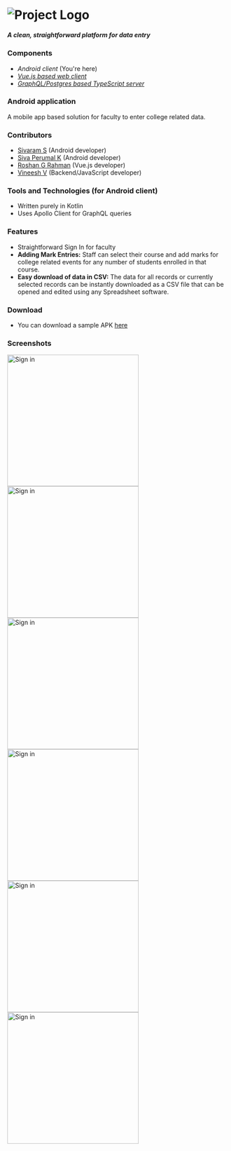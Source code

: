 
# ![Project Logo](https://github.com/ThalapathySiva/LeadershipBoard/raw/master/assets/logo.png)
##### _A clean, straightforward platform for data entry_
###
### Components
- *Android client* (You're here)
- [*Vue.js based web client*](https://github.com/roshanrahman/vue-leadership)
- [*GraphQL/Postgres based TypeScript server*](https://github.com/vineeshvk/Leadership-Board-Backend)
### Android application
A mobile app based solution for faculty to enter college related data.

### Contributors
- [Sivaram S](https://www.github.com/ThalapathySiva) (Android developer)
- [Siva Perumal K](https://www.github.com/sivaperumal644) (Android developer)
- [Roshan G Rahman](https://www.github.com/roshanrahman) (Vue.js developer)
- [Vineesh V](https://www.github.com/vineeshvk) (Backend/JavaScript developer)

### Tools and Technologies (for Android client)
- Written purely in Kotlin
- Uses Apollo Client for GraphQL queries

### Features
- Straightforward Sign In for faculty
- **Adding Mark Entries:** Staff can select their course and add marks for college related events for any number of students enrolled in that course.
- **Easy download of data in CSV:** The data for all records or currently selected records can be instantly downloaded as a CSV file that can be opened and edited using any Spreadsheet software.

### Download
- You can download a sample APK [here](https://drive.google.com/open?id=161uw2XTEcpq-U7fF33_ke8jkZjbL4UaP)

### Screenshots
<img src="https://github.com/ThalapathySiva/LeadershipBoard/raw/master/assets/sign.png" alt="Sign in" width="300">
<img src="https://github.com/ThalapathySiva/LeadershipBoard/raw/master/assets/dashboard.png" alt="Sign in" width="300">
<img src="https://github.com/ThalapathySiva/LeadershipBoard/raw/master/assets/new.png" alt="Sign in" width="300">
<img src="https://github.com/ThalapathySiva/LeadershipBoard/raw/master/assets/mark.png" alt="Sign in" width="300">
<img src="https://github.com/ThalapathySiva/LeadershipBoard/raw/master/assets/view.png" alt="Sign in" width="300">
<img src="https://github.com/ThalapathySiva/LeadershipBoard/raw/master/assets/download.png" alt="Sign in" width="300">

